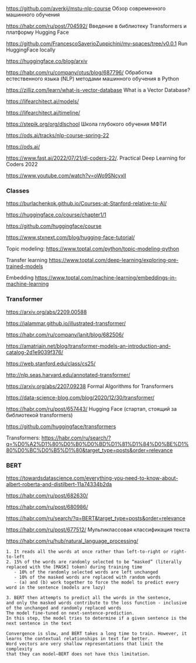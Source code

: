 https://github.com/averkij/mstu-nlp-course Обзор современного машинного обучения

https://habr.com/ru/post/704592/  Введение в библиотеку Transformers и платформу Hugging Face

https://github.com/FrancescoSaverioZuppichini/my-spaces/tree/v0.0.1 Run HuggingFace locally

https://huggingface.co/blog/arxiv

https://habr.com/ru/company/otus/blog/687796/ Обработка естественного языка (NLP) методами машинного обучения в Python

https://zilliz.com/learn/what-is-vector-database  What is a Vector Database?

https://lifearchitect.ai/models/

https://lifearchitect.ai/timeline/

https://stepik.org/org/dlschool  Школа глубокого обучения МФТИ

https://ods.ai/tracks/nlp-course-spring-22 

https://ods.ai/

https://www.fast.ai/2022/07/21/dl-coders-22/. Practical Deep Learning for Coders 2022

https://www.youtube.com/watch?v=oWo9SNcyxlI

### Classes 
https://burlachenkok.github.io/Courses-at-Stanford-relative-to-AI/

https://huggingface.co/course/chapter1/1

https://github.com/huggingface/course

https://www.stxnext.com/blog/hugging-face-tutorial/

Topic modeling:
https://www.toptal.com/python/topic-modeling-python

Transfer learning
https://www.toptal.com/deep-learning/exploring-pre-trained-models

Embedding
https://www.toptal.com/machine-learning/embeddings-in-machine-learning


### Transformer

https://arxiv.org/abs/2209.00588

https://jalammar.github.io/illustrated-transformer/

https://habr.com/ru/company/lanit/blog/682506/

https://amatriain.net/blog/transformer-models-an-introduction-and-catalog-2d1e9039f376/

https://web.stanford.edu/class/cs25/

http://nlp.seas.harvard.edu/annotated-transformer/

https://arxiv.org/abs/2207.09238 Formal Algorithms for Transformers

https://data-science-blog.com/blog/2020/12/30/transformer/ 

https://habr.com/ru/post/657443/ Hugging Face (стартап, стоящий за библиотекой transformers)

https://github.com/huggingface/transformers

Transformers: https://habr.com/ru/search/?q=%D0%A2%D1%80%D0%B0%D0%BD%D1%81%D1%84%D0%BE%D1%80%D0%BC%D0%B5%D1%80&target_type=posts&order=relevance


### BERT

https://towardsdatascience.com/everything-you-need-to-know-about-albert-roberta-and-distilbert-11a74334b2da

https://habr.com/ru/post/682630/

https://habr.com/ru/post/680986/

https://habr.com/ru/search/?q=BERT&target_type=posts&order=relevance

https://habr.com/ru/post/677512/ Мультиклассовая классификация текста

https://habr.com/ru/hub/natural_language_processing/
```
1. It reads all the words at once rather than left-to-right or right-to-left
2. 15% of the words are randomly selected to be “masked” (literally replaced with the [MASK] token) during training time
   - 10% of the randomly selected words are left unchanged
   - 10% of the masked words are replaced with random words
   - (a) and (b) work together to force the model to predict every word in the sentence (models are lazy)

3. BERT then attempts to predict all the words in the sentence, 
and only the masked words contribute to the loss function - inclusive of the unchanged and randomly replaced words
The model fine-tuned on next-sentence-prediction. 
In this step, the model tries to determine if a given sentence is the next sentence in the text

Convergence is slow, and BERT takes a long time to train. However, it learns the contextual relationships in text far better. 
Word vectors are very shallow representations that limit the complexity 
that they can model—BERT does not have this limitation.
```

